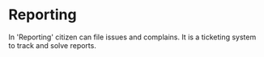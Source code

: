 # Reporting

In 'Reporting' citizen can file issues and complains. It is a ticketing system to track and solve reports.
